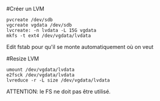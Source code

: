 #Créer un LVM
```
pvcreate /dev/sdb
vgcreate vgdata /dev/sdb
lvcreate: -n lvdata -L 15G vgdata
mkfs -t ext4 /dev/vgdata/lvdata
```
Edit fstab pour qu'il se monte automatiquement où on veut

#Resize LVM
```
umount /dev/vgdata/lvdata
e2fsck /dev/vgdata/lvdata
lvreduce -r -L size /dev/vgdata/lvdata
```

ATTENTION: le FS ne doit pas être utilisé.